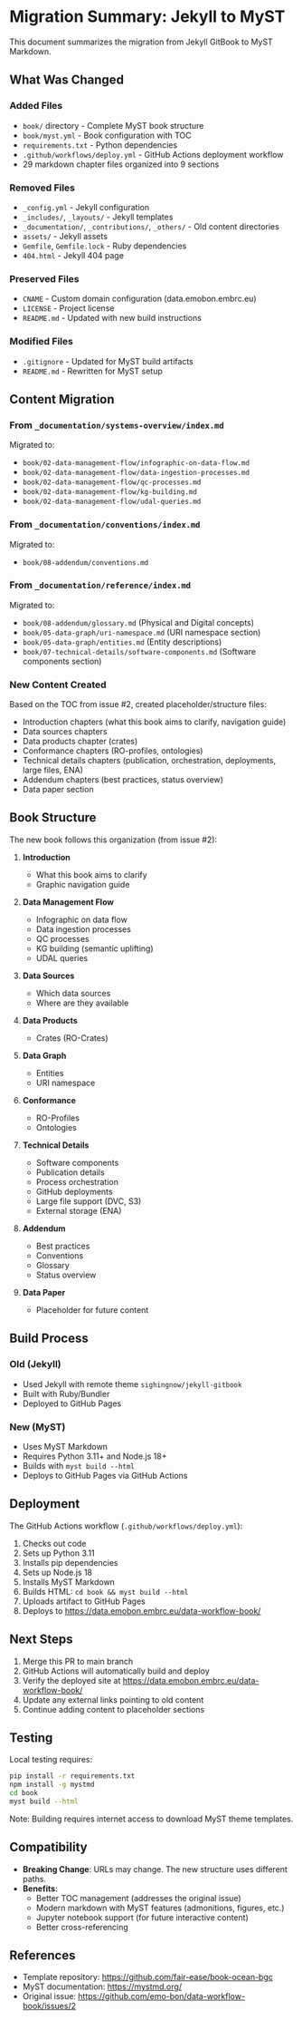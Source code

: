 # Migration Summary: Jekyll to MyST

This document summarizes the migration from Jekyll GitBook to MyST Markdown.

## What Was Changed

### Added Files
- `book/` directory - Complete MyST book structure
- `book/myst.yml` - Book configuration with TOC
- `requirements.txt` - Python dependencies
- `.github/workflows/deploy.yml` - GitHub Actions deployment workflow
- 29 markdown chapter files organized into 9 sections

### Removed Files
- `_config.yml` - Jekyll configuration
- `_includes/`, `_layouts/` - Jekyll templates
- `_documentation/`, `_contributions/`, `_others/` - Old content directories
- `assets/` - Jekyll assets
- `Gemfile`, `Gemfile.lock` - Ruby dependencies
- `404.html` - Jekyll 404 page

### Preserved Files
- `CNAME` - Custom domain configuration (data.emobon.embrc.eu)
- `LICENSE` - Project license
- `README.md` - Updated with new build instructions

### Modified Files
- `.gitignore` - Updated for MyST build artifacts
- `README.md` - Rewritten for MyST setup

## Content Migration

### From `_documentation/systems-overview/index.md`
Migrated to:
- `book/02-data-management-flow/infographic-on-data-flow.md`
- `book/02-data-management-flow/data-ingestion-processes.md`
- `book/02-data-management-flow/qc-processes.md`
- `book/02-data-management-flow/kg-building.md`
- `book/02-data-management-flow/udal-queries.md`

### From `_documentation/conventions/index.md`
Migrated to:
- `book/08-addendum/conventions.md`

### From `_documentation/reference/index.md`
Migrated to:
- `book/08-addendum/glossary.md` (Physical and Digital concepts)
- `book/05-data-graph/uri-namespace.md` (URI namespace section)
- `book/05-data-graph/entities.md` (Entity descriptions)
- `book/07-technical-details/software-components.md` (Software components section)

### New Content Created
Based on the TOC from issue #2, created placeholder/structure files:
- Introduction chapters (what this book aims to clarify, navigation guide)
- Data sources chapters
- Data products chapter (crates)
- Conformance chapters (RO-profiles, ontologies)
- Technical details chapters (publication, orchestration, deployments, large files, ENA)
- Addendum chapters (best practices, status overview)
- Data paper section

## Book Structure

The new book follows this organization (from issue #2):

1. **Introduction**
   - What this book aims to clarify
   - Graphic navigation guide

2. **Data Management Flow**
   - Infographic on data flow
   - Data ingestion processes
   - QC processes
   - KG building (semantic uplifting)
   - UDAL queries

3. **Data Sources**
   - Which data sources
   - Where are they available

4. **Data Products**
   - Crates (RO-Crates)

5. **Data Graph**
   - Entities
   - URI namespace

6. **Conformance**
   - RO-Profiles
   - Ontologies

7. **Technical Details**
   - Software components
   - Publication details
   - Process orchestration
   - GitHub deployments
   - Large file support (DVC, S3)
   - External storage (ENA)

8. **Addendum**
   - Best practices
   - Conventions
   - Glossary
   - Status overview

9. **Data Paper**
   - Placeholder for future content

## Build Process

### Old (Jekyll)
- Used Jekyll with remote theme `sighingnow/jekyll-gitbook`
- Built with Ruby/Bundler
- Deployed to GitHub Pages

### New (MyST)
- Uses MyST Markdown
- Requires Python 3.11+ and Node.js 18+
- Builds with `myst build --html`
- Deploys to GitHub Pages via GitHub Actions

## Deployment

The GitHub Actions workflow (`.github/workflows/deploy.yml`):
1. Checks out code
2. Sets up Python 3.11
3. Installs pip dependencies
4. Sets up Node.js 18
5. Installs MyST Markdown
6. Builds HTML: `cd book && myst build --html`
7. Uploads artifact to GitHub Pages
8. Deploys to https://data.emobon.embrc.eu/data-workflow-book/

## Next Steps

1. Merge this PR to main branch
2. GitHub Actions will automatically build and deploy
3. Verify the deployed site at https://data.emobon.embrc.eu/data-workflow-book/
4. Update any external links pointing to old content
5. Continue adding content to placeholder sections

## Testing

Local testing requires:
```bash
pip install -r requirements.txt
npm install -g mystmd
cd book
myst build --html
```

Note: Building requires internet access to download MyST theme templates.

## Compatibility

- **Breaking Change**: URLs may change. The new structure uses different paths.
- **Benefits**: 
  - Better TOC management (addresses the original issue)
  - Modern markdown with MyST features (admonitions, figures, etc.)
  - Jupyter notebook support (for future interactive content)
  - Better cross-referencing

## References

- Template repository: https://github.com/fair-ease/book-ocean-bgc
- MyST documentation: https://mystmd.org/
- Original issue: https://github.com/emo-bon/data-workflow-book/issues/2
